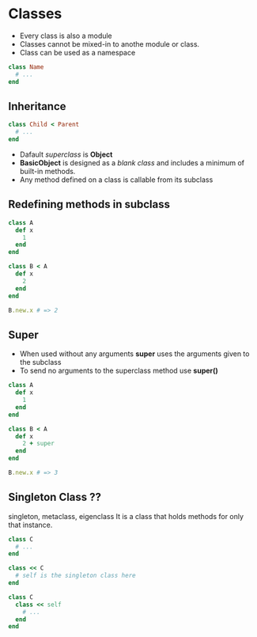 # Classes

- Every class is also a module
- Classes cannot be mixed-in to anothe module or class.
- Class can be used as a namespace

```ruby
class Name
  # ...
end
```

## Inheritance
```ruby
class Child < Parent
  # ...
end
```

- Dafault *superclass* is **Object**
- **BasicObject** is designed as a *blank class* and includes a minimum of built-in methods.
- Any method defined on a class is callable from its subclass

## Redefining methods in subclass
```ruby
class A
  def x
    1
  end
end

class B < A
  def x
    2
  end
end

B.new.x # => 2
```

## Super
- When used without any arguments **super** uses the arguments given to the subclass
- To send no arguments to the superclass method use **super()**

```ruby
class A
  def x
    1
  end
end

class B < A
  def x
    2 + super
  end
end

B.new.x # => 3
```
## Singleton Class ??
singleton, metaclass, eigenclass
It is a class that holds methods for only that instance.

```ruby
class C
  # ...
end

class << C
  # self is the singleton class here
end
```

```ruby
class C
  class << self
    # ...
  end
end
```

















